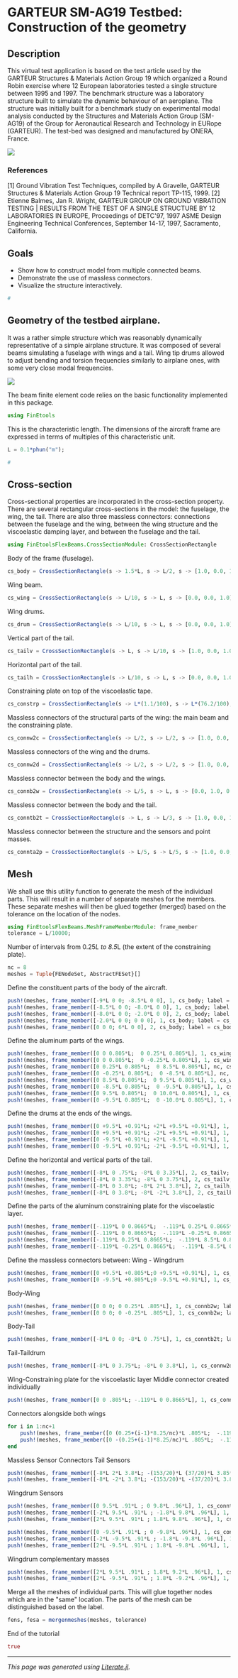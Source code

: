 # GARTEUR SM-AG19 Testbed: Construction of the geometry

## Description

This virtual test application is based on the test article
used by the GARTEUR Structures & Materials Action Group 19
which organized a Round Robin exercise where 12 European laboratories
tested a single structure between 1995 and 1997. The benchmark structure
was a laboratory structure built to simulate the dynamic behaviour
of an aeroplane. The structure was initially built for a benchmark
study on experimental modal analysis conducted by the
Structures and Materials Action Group (SM-AG19) of the Group
for Aeronautical Research and Technology in EURope (GARTEUR).
The test-bed was designed and manufactured by ONERA, France.

![](IMAC97photo.jpg)

### References

[1] Ground Vibration Test Techniques, compiled by A Gravelle, GARTEUR
Structures & Materials Action Group 19 Technical report TP-115, 1999.
[2] Etienne Balmes, Jan R. Wright, GARTEUR GROUP ON GROUND VIBRATION TESTING |
RESULTS FROM THE TEST OF A SINGLE STRUCTURE BY 12 LABORATORIES IN EUROPE,
Proceedings of DETC'97, 1997 ASME Design Engineering Technical Conferences,
September 14-17, 1997, Sacramento, California.

## Goals

- Show how to construct model from multiple connected beams.
- Demonstrate the use of massless connectors.
- Visualize the structure interactively.

```julia
#
```

## Geometry of the testbed airplane.

It was a rather simple structure which was reasonably dynamically
representative of a simple airplane structure. It was composed of several beams
simulating a fuselage with wings and a tail. Wing tip drums allowed to adjust
bending and torsion frequencies similarly to airplane ones, with some very
close modal frequencies.

![](garteur-geom.png)

The beam finite element code relies on the basic functionality implemented in this
package.

```julia
using FinEtools
```

This is the characteristic length. The dimensions of the aircraft frame are
expressed in terms of multiples of this characteristic unit.

```julia
L = 0.1*phun("m");

#
```

## Cross-section

Cross-sectional properties are incorporated in the cross-section property.
There are several rectangular cross-sections in the model: the fuselage, the
wing, the tail. There are also three massless connectors: connections between
the fuselage and the wing, between the wing structure and the viscoelastic
damping layer, and between the fuselage and the tail.

```julia
using FinEtoolsFlexBeams.CrossSectionModule: CrossSectionRectangle
```

Body of the frame (fuselage).

```julia
cs_body = CrossSectionRectangle(s -> 1.5*L, s -> L/2, s -> [1.0, 0.0, 1.0]; label = 1)
```

Wing beam.

```julia
cs_wing = CrossSectionRectangle(s -> L/10, s -> L, s -> [0.0, 0.0, 1.0]; label = 2)
```

Wing drums.

```julia
cs_drum = CrossSectionRectangle(s -> L/10, s -> L, s -> [0.0, 0.0, 1.0]; label = 3)
```

Vertical part of the tail.

```julia
cs_tailv = CrossSectionRectangle(s -> L, s -> L/10, s -> [1.0, 0.0, 1.0]; label = 4)
```

Horizontal part of the tail.

```julia
cs_tailh = CrossSectionRectangle(s -> L/10, s -> L, s -> [0.0, 0.0, 1.0]; label = 5)
```

Constraining plate on top of the viscoelastic tape.

```julia
cs_constrp = CrossSectionRectangle(s -> L*(1.1/100), s -> L*(76.2/100), s -> [0.0, 0.0, 1.0]; label = 6)
```

Massless connectors of the structural parts of the wing: the main beam and the
constraining plate.

```julia
cs_connw2c = CrossSectionRectangle(s -> L/2, s -> L/2, s -> [1.0, 0.0, 1.0]; label = 7)
```

Massless connectors of the wing and the drums.

```julia
cs_connw2d = CrossSectionRectangle(s -> L/2, s -> L/2, s -> [1.0, 0.0, 1.0]; label = 8)
```

Massless connector between the body and the wings.

```julia
cs_connb2w = CrossSectionRectangle(s -> L/5, s -> L, s -> [0.0, 1.0, 0.0]; label = 9)
```

Massless connector between the body and the tail.

```julia
cs_conntb2t = CrossSectionRectangle(s -> L, s -> L/3, s -> [1.0, 0.0, 1.0]; label = 10)
```

Massless connector between the structure and the sensors and point masses.

```julia
cs_connta2p = CrossSectionRectangle(s -> L/5, s -> L/5, s -> [1.0, 0.0, 1.0]; label = 11)
```

## Mesh

We shall use this utility function to generate the mesh of the individual
parts. This will result in a number of separate meshes for the members. These
separate meshes will then be glued together (merged) based on the tolerance on
the location of the nodes.

```julia
using FinEtoolsFlexBeams.MeshFrameMemberModule: frame_member
tolerance = L/10000;
```

Number of intervals from 0.25*L to 8.5*L (the extent of the constraining plate).

```julia
nc = 8
meshes = Tuple{FENodeSet, AbstractFESet}[]
```

Define the constituent parts of the body of the aircraft.

```julia
push!(meshes, frame_member([-9*L 0 0; -8.5*L 0 0], 1, cs_body; label = cs_body.label))
push!(meshes, frame_member([-8.5*L 0 0; -8.0*L 0 0], 1, cs_body; label = cs_body.label))
push!(meshes, frame_member([-8.0*L 0 0; -2.0*L 0 0], 2, cs_body; label = cs_body.label))
push!(meshes, frame_member([-2.0*L 0 0; 0 0 0], 1, cs_body; label = cs_body.label))
push!(meshes, frame_member([0 0 0; 6*L 0 0], 2, cs_body; label = cs_body.label))
```

Define the aluminum parts of the wings.

```julia
push!(meshes, frame_member([0 0 0.805*L;  0 0.25*L 0.805*L], 1, cs_wing; label = cs_wing.label))
push!(meshes, frame_member([0 0 0.805*L;  0 -0.25*L 0.805*L], 1, cs_wing; label = cs_wing.label))
push!(meshes, frame_member([0 0.25*L 0.805*L;  0 8.5*L 0.805*L], nc, cs_wing; label = cs_wing.label))
push!(meshes, frame_member([0 -0.25*L 0.805*L;  0 -8.5*L 0.805*L], nc, cs_wing; label = cs_wing.label))
push!(meshes, frame_member([0 8.5*L 0.805*L;  0 9.5*L 0.805*L], 1, cs_wing; label = cs_wing.label))
push!(meshes, frame_member([0 -8.5*L 0.805*L;  0 -9.5*L 0.805*L], 1, cs_wing; label = cs_wing.label))
push!(meshes, frame_member([0 9.5*L 0.805*L;  0 10.0*L 0.805*L], 1, cs_wing; label = cs_wing.label))
push!(meshes, frame_member([0 -9.5*L 0.805*L;  0 -10.0*L 0.805*L], 1, cs_wing; label = cs_wing.label))
```

Define the drums at the ends of the wings.

```julia
push!(meshes, frame_member([0 +9.5*L +0.91*L; +2*L +9.5*L +0.91*L], 1, cs_drum; label = cs_drum.label))
push!(meshes, frame_member([0 +9.5*L +0.91*L; -2*L +9.5*L +0.91*L], 1, cs_drum; label = cs_drum.label))
push!(meshes, frame_member([0 -9.5*L +0.91*L; +2*L -9.5*L +0.91*L], 1, cs_drum; label = cs_drum.label))
push!(meshes, frame_member([0 -9.5*L +0.91*L; -2*L -9.5*L +0.91*L], 1, cs_drum; label = cs_drum.label))
```

Define the horizontal and vertical parts of the tail.

```julia
push!(meshes, frame_member([-8*L 0 .75*L; -8*L 0 3.35*L], 2, cs_tailv; label = cs_tailv.label))
push!(meshes, frame_member([-8*L 0 3.35*L; -8*L 0 3.75*L], 2, cs_tailv; label = cs_tailv.label))
push!(meshes, frame_member([-8*L 0 3.8*L; -8*L 2*L 3.8*L], 2, cs_tailh; label = cs_tailh.label))
push!(meshes, frame_member([-8*L 0 3.8*L; -8*L -2*L 3.8*L], 2, cs_tailh; label = cs_tailh.label))
```

Define the parts of the aluminum constraining plate for the viscoelastic layer.

```julia
push!(meshes, frame_member([-.119*L 0 0.8665*L;  -.119*L 0.25*L 0.8665*L], 1, cs_constrp; label = cs_constrp.label))
push!(meshes, frame_member([-.119*L 0 0.8665*L;  -.119*L -0.25*L 0.8665*L], 1, cs_constrp; label = cs_constrp.label))
push!(meshes, frame_member([-.119*L 0.25*L 0.8665*L;  -.119*L 8.5*L 0.8665*L], nc, cs_constrp; label = cs_constrp.label))
push!(meshes, frame_member([-.119*L -0.25*L 0.8665*L;  -.119*L -8.5*L 0.8665*L], nc, cs_constrp; label = cs_constrp.label))
```

Define the massless connectors between:
Wing - Wingdrum

```julia
push!(meshes, frame_member([0 +9.5*L +0.805*L;0 +9.5*L +0.91*L], 1, cs_connw2d; label = cs_connw2d.label))
push!(meshes, frame_member([0 -9.5*L +0.805*L;0 -9.5*L +0.91*L], 1, cs_connw2d; label = cs_connw2d.label))
```

Body-Wing

```julia
push!(meshes, frame_member([0 0 0; 0 0.25*L .805*L], 1, cs_connb2w; label = cs_connb2w.label))
push!(meshes, frame_member([0 0 0; 0 -0.25*L .805*L], 1, cs_connb2w; label = cs_connb2w.label))
```

Body-Tail

```julia
push!(meshes, frame_member([-8*L 0 0; -8*L 0 .75*L], 1, cs_conntb2t; label = cs_conntb2t.label))
```

Tail-Taildrum

```julia
push!(meshes, frame_member([-8*L 0 3.75*L; -8*L 0 3.8*L], 1, cs_connw2d; label = cs_connw2d.label))
```

Wing-Constraining plate for the viscoelastic layer
Middle connector created individually

```julia
push!(meshes, frame_member([0 0 .805*L; -.119*L 0 0.8665*L], 1, cs_connw2c; label = cs_connw2c.label))
```

Connectors alongside both wings

```julia
for i in 1:nc+1
    push!(meshes, frame_member([0 (0.25+(i-1)*8.25/nc)*L .805*L;  -.119*L (0.25+(i-1)*8.25/nc)*L 0.8665*L], 1, cs_connw2c; label = cs_connw2c.label))
    push!(meshes, frame_member([0 -(0.25+(i-1)*8.25/nc)*L .805*L;  -.119*L -(0.25+(i-1)*8.25/nc)*L 0.8665*L], 1, cs_connw2c; label = cs_connw2c.label))
end
```

Massless Sensor Connectors
Tail Sensors

```julia
push!(meshes, frame_member([-8*L 2*L 3.8*L; -(153/20)*L (37/20)*L 3.85*L], 1, cs_connta2p; label = cs_connta2p.label))# 303
push!(meshes, frame_member([-8*L -2*L 3.8*L; -(153/20)*L -(37/20)*L 3.85*L], 1, cs_connta2p; label = cs_connta2p.label))# 301
```

Wingdrum Sensors

```julia
push!(meshes, frame_member([0 9.5*L .91*L ; 0 9.8*L .96*L], 1, cs_connta2p; label = cs_connta2p.label))# 101
push!(meshes, frame_member([-2*L 9.5*L .91*L ; -1.8*L 9.8*L .96*L], 1, cs_connta2p; label = cs_connta2p.label))# 112
push!(meshes, frame_member([2*L 9.5*L .91*L ; 1.8*L 9.8*L .96*L], 1, cs_connta2p; label = cs_connta2p.label))# 111

push!(meshes, frame_member([0 -9.5*L .91*L ; 0 -9.8*L .96*L], 1, cs_connta2p; label = cs_connta2p.label))# 1
push!(meshes, frame_member([-2*L -9.5*L .91*L ; -1.8*L -9.8*L .96*L], 1, cs_connta2p; label = cs_connta2p.label))# 12
push!(meshes, frame_member([2*L -9.5*L .91*L ; 1.8*L -9.8*L .96*L], 1, cs_connta2p; label = cs_connta2p.label))# 11
```

Wingdrum complementary masses

```julia
push!(meshes, frame_member([2*L 9.5*L .91*L ; 1.8*L 9.2*L .96*L], 1, cs_connta2p; label = cs_connta2p.label))# added mass
push!(meshes, frame_member([2*L -9.5*L .91*L ; 1.8*L -9.2*L .96*L], 1, cs_connta2p; label = cs_connta2p.label))# added mass
```

Merge all the meshes of individual parts. This will glue together nodes which
are in the "same" location. The parts of the mesh can be distinguished based
on the label.

```julia
fens, fesa = mergenmeshes(meshes, tolerance)
```

End of the tutorial

```julia
true
```

---

*This page was generated using [Literate.jl](https://github.com/fredrikekre/Literate.jl).*

